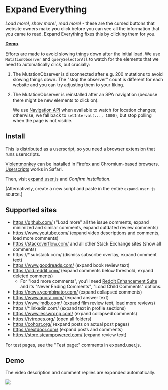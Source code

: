 # Expand Everything

*Load more!*, *show more!*, *read more!* - these are the cursed buttons that
website owners make you click before you can see all the information that you
came to read. Expand Everything fixes this by clicking them for you.

<b><a href="#demo">Demo</a></b>.

Efforts are made to avoid slowing things down after the initial load. We use
`MutationObserver` and `querySelectorAll` to watch for the elements that
we need to automatically click, but crucially:
  1) The MutationObserver is disconnected after e.g. 200 mutations to avoid
     slowing things down. The "stop the observer" count is different for
     each website and you can try adjusting them to your liking.

  2) The MutationObserver is reinstalled after an SPA navigation (because
     there might be new elements to click on).

     We use [Navigation API](https://caniuse.com/mdn-api_navigation) when
     available to watch for location changes; otherwise, we fall back to
     `setInterval(..., 1000)`, but stop polling when the page is not visible.

## Install

This is distributed as a userscript, so you need a browser extension that runs userscripts.

[Violentmonkey](https://violentmonkey.github.io/) can be installed in Firefox and Chromium-based browsers. [Userscripts](https://apps.apple.com/us/app/userscripts/id1463298887) works in Safari.

Then, visit [expand.user.js](https://raw.githubusercontent.com/ludios/expand-everything/master/expand.user.js) and _Confirm installation_.

(Alternatively, create a new script and paste in the entire <code>expand.user.js</code> source.)

## Supported sites

- https://github.com/ ("Load more" all the issue comments, expand minimized and similar comments, expand outdated review comments)
- https://www.youtube.com/ (expand video descriptions and comments, load more comments)
- https://stackoverflow.com/ and all other Stack Exchange sites (show all comments)
- https://\*.substack.com/ (dismiss subscribe overlay, expand comment text)
- https://www.goodreads.com/ (expand book review text)
- https://old.reddit.com/ (expand comments below threshold, expand deleted comments)
  - For "load more comments", you'll need [Reddit Enhancement Suite](https://github.com/honestbleeps/Reddit-Enhancement-Suite) and its "Never Ending Comments", "Load Child Comments" options.
- https://news.ycombinator.com/ (expand collapsed comments)
- https://www.quora.com/ (expand answer text)
- https://www.imdb.com/ (expand film review text, load more reviews)
- https://\*.linkedin.com/ (expand text in profile sections)
- https://www.lesswrong.com/ (expand collapsed comments)
- https://tvtropes.org/ (open all folders)
- https://cohost.org/ (expand posts on actual post pages)
- https://nextdoor.com/ (expand posts and comments)
- https://store.steampowered.com/ (expand review text)

For test pages, see the "Test page:" comments in expand.user.js.

## Demo

The video description and comment replies are expanded automatically.

<img src="https://user-images.githubusercontent.com/4458/246577842-20f194f1-05d2-421e-afbf-cb392c9c4a31.gif">
